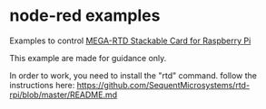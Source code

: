 # node-red examples

Examples to control [MEGA-RTD Stackable Card for Raspberry Pi](https://sequentmicrosystems.com/index.php?route=product/product&path=33&product_id=66)

This example are made for guidance only.

In order to work, you need to install the "rtd" command. follow the instructions here: https://github.com/SequentMicrosystems/rtd-rpi/blob/master/README.md
